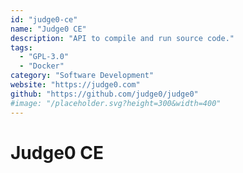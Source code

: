 ```yaml
---
id: "judge0-ce"
name: "Judge0 CE"
description: "API to compile and run source code."
tags:
  - "GPL-3.0"
  - "Docker"
category: "Software Development"
website: "https://judge0.com"
github: "https://github.com/judge0/judge0"
#image: "/placeholder.svg?height=300&width=400"
---
```


# Judge0 CE
